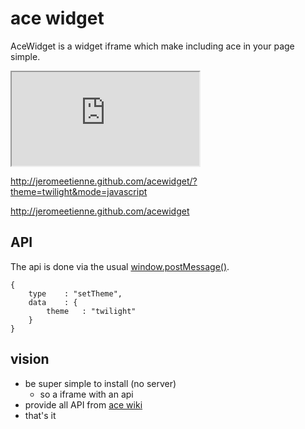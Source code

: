 # ace widget

AceWidget is a widget iframe which make including ace in your page simple.

   <iframe src="http://acewidget.org"></iframe>
   
   http://jeromeetienne.github.com/acewidget/?theme=twilight&mode=javascript
   
   http://jeromeetienne.github.com/acewidget
   
## API

The api is done via the usual
[window.postMessage()](https://developer.mozilla.org/en/DOM/window.postMessage).

    
    {
        type    : "setTheme",
        data    : {
            theme   : "twilight"
        }
    }

## vision

* be super simple to install (no server)
  * so a iframe with an api
* provide all API from [ace wiki](https://github.com/ajaxorg/ace/wiki/Embedding---API)
* that's it


